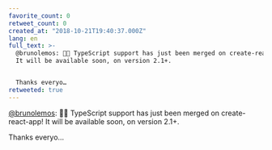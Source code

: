 ```yaml
---
favorite_count: 0
retweet_count: 0
created_at: "2018-10-21T19:40:37.000Z"
lang: en
full_text: >-
  @brunolemos: 🎉🎉 TypeScript support has just been merged on create-react-app!
  It will be available soon, on version 2.1+. 


  Thanks everyo…
retweeted: true
---
```


[@brunolemos](https://twitter.com/brunolemos): 🎉🎉 TypeScript support has just
been merged on create-react-app! It will be available soon, on version 2.1+.

Thanks everyo…
